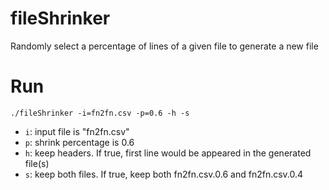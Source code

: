 # fileShrinker
Randomly select a percentage of lines of a given file to generate a new file

# Run

`./fileShrinker -i=fn2fn.csv -p=0.6 -h -s`

- `i`: input file is "fn2fn.csv"
- `p`: shrink percentage is 0.6
- `h`: keep headers. If true, first line would be appeared in the generated file(s)
- `s`: keep both files. If true, keep both fn2fn.csv.0.6 and fn2fn.csv.0.4 
